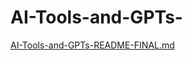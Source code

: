 # AI-Tools-and-GPTs-
[AI-Tools-and-GPTs-README-FINAL.md](https://github.com/user-attachments/files/20148984/AI-Tools-and-GPTs-README-FINAL.md)
